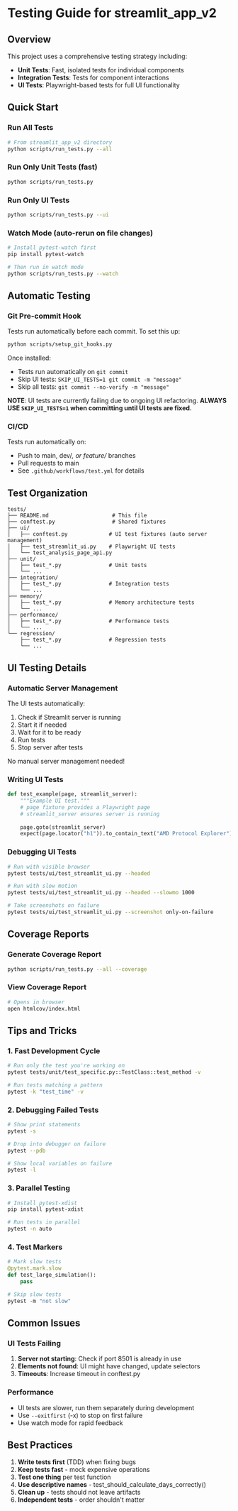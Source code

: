 # Testing Guide for streamlit_app_v2

## Overview

This project uses a comprehensive testing strategy including:
- **Unit Tests**: Fast, isolated tests for individual components
- **Integration Tests**: Tests for component interactions
- **UI Tests**: Playwright-based tests for full UI functionality

## Quick Start

### Run All Tests
```bash
# From streamlit_app_v2 directory
python scripts/run_tests.py --all
```

### Run Only Unit Tests (fast)
```bash
python scripts/run_tests.py
```

### Run Only UI Tests
```bash
python scripts/run_tests.py --ui
```

### Watch Mode (auto-rerun on file changes)
```bash
# Install pytest-watch first
pip install pytest-watch

# Then run in watch mode
python scripts/run_tests.py --watch
```

## Automatic Testing

### Git Pre-commit Hook
Tests run automatically before each commit. To set this up:

```bash
python scripts/setup_git_hooks.py
```

Once installed:
- Tests run automatically on `git commit`
- Skip UI tests: `SKIP_UI_TESTS=1 git commit -m "message"`
- Skip all tests: `git commit --no-verify -m "message"`

**NOTE**: UI tests are currently failing due to ongoing UI refactoring. 
**ALWAYS USE `SKIP_UI_TESTS=1` when committing until UI tests are fixed.**

### CI/CD
Tests run automatically on:
- Push to main, dev/*, or feature/* branches
- Pull requests to main
- See `.github/workflows/test.yml` for details

## Test Organization

```
tests/
├── README.md                    # This file
├── conftest.py                  # Shared fixtures
├── ui/
│   ├── conftest.py             # UI test fixtures (auto server management)
│   ├── test_streamlit_ui.py    # Playwright UI tests
│   └── test_analysis_page_api.py
├── unit/
│   ├── test_*.py               # Unit tests
│   └── ...
├── integration/
│   ├── test_*.py               # Integration tests
│   └── ...
├── memory/
│   ├── test_*.py               # Memory architecture tests
│   └── ...
├── performance/
│   ├── test_*.py               # Performance tests
│   └── ...
└── regression/
    ├── test_*.py               # Regression tests
    └── ...
```

## UI Testing Details

### Automatic Server Management
The UI tests automatically:
1. Check if Streamlit server is running
2. Start it if needed
3. Wait for it to be ready
4. Run tests
5. Stop server after tests

No manual server management needed!

### Writing UI Tests
```python
def test_example(page, streamlit_server):
    """Example UI test."""
    # page fixture provides a Playwright page
    # streamlit_server ensures server is running
    
    page.goto(streamlit_server)
    expect(page.locator("h1")).to_contain_text("AMD Protocol Explorer")
```

### Debugging UI Tests
```bash
# Run with visible browser
pytest tests/ui/test_streamlit_ui.py --headed

# Run with slow motion
pytest tests/ui/test_streamlit_ui.py --headed --slowmo 1000

# Take screenshots on failure
pytest tests/ui/test_streamlit_ui.py --screenshot only-on-failure
```

## Coverage Reports

### Generate Coverage Report
```bash
python scripts/run_tests.py --all --coverage
```

### View Coverage Report
```bash
# Opens in browser
open htmlcov/index.html
```

## Tips and Tricks

### 1. Fast Development Cycle
```bash
# Run only the test you're working on
pytest tests/unit/test_specific.py::TestClass::test_method -v

# Run tests matching a pattern
pytest -k "test_time" -v
```

### 2. Debugging Failed Tests
```bash
# Show print statements
pytest -s

# Drop into debugger on failure
pytest --pdb

# Show local variables on failure
pytest -l
```

### 3. Parallel Testing
```bash
# Install pytest-xdist
pip install pytest-xdist

# Run tests in parallel
pytest -n auto
```

### 4. Test Markers
```python
# Mark slow tests
@pytest.mark.slow
def test_large_simulation():
    pass

# Skip slow tests
pytest -m "not slow"
```

## Common Issues

### UI Tests Failing
1. **Server not starting**: Check if port 8501 is already in use
2. **Elements not found**: UI might have changed, update selectors
3. **Timeouts**: Increase timeout in conftest.py

### Performance
- UI tests are slower, run them separately during development
- Use `--exitfirst` (-x) to stop on first failure
- Use watch mode for rapid feedback

## Best Practices

1. **Write tests first** (TDD) when fixing bugs
2. **Keep tests fast** - mock expensive operations
3. **Test one thing** per test function
4. **Use descriptive names** - test_should_calculate_days_correctly()
5. **Clean up** - tests should not leave artifacts
6. **Independent tests** - order shouldn't matter